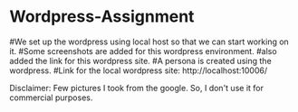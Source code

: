 # Wordpress-Assignment
#We set up the wordpress using local host so that we can start working on it.
#Some screenshots are added for this wordpress environment.
#also added the link for this wordpress site.
#A persona is created using the wordpress.
#Link for the local wordpress site: http://localhost:10006/



Disclaimer: Few pictures I took from the google. So, I don't use it for commercial purposes.
